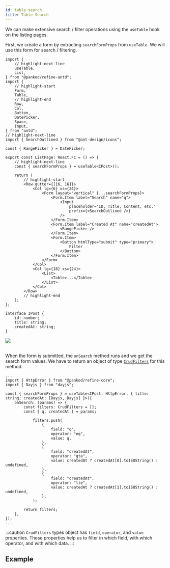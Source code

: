 ```yaml
---
id: table-search
title: Table Search
---
```


We can make extensive search / filter operations using the `useTable` hook on the listing pages.

First, we create a form by extracting `searchFormProps` from `useTable`. We will use this form for search / filtering.

```tsx title="pages/list.tsx"
import {
    // highlight-next-line
    useTable,
    List,
} from "@pankod/refine-antd";
import {
    // highlight-start
    Form,
    Table,
    // highlight-end
    Row,
    Col,
    Button,
    DatePicker,
    Space,
    Input,
} from "antd";
// highlight-next-line
import { SearchOutlined } from "@ant-design/icons";

const { RangePicker } = DatePicker;

export const ListPage: React.FC = () => {
    // highlight-next-line
    const { searchFormProps } = useTable<IPost>();

    return (
        // highlight-start
        <Row gutter={[16, 16]}>
            <Col lg={6} xs={24}>
                <Form layout="vertical" {...searchFormProps}>
                    <Form.Item label="Search" name="q">
                        <Input
                            placeholder="ID, Title, Content, etc."
                            prefix={<SearchOutlined />}
                        />
                    </Form.Item>
                    <Form.Item label="Created At" name="createdAt">
                        <RangePicker />
                    </Form.Item>
                    <Form.Item>
                        <Button htmlType="submit" type="primary">
                            Filter
                        </Button>
                    </Form.Item>
                </Form>
            </Col>
            <Col lg={18} xs={24}>
                <List>
                    <Table>...</Table>
                </List>
            </Col>
        </Row>
        // highlight-end
    );
};

interface IPost {
    id: number;
    title: string;
    createdAt: string;
}
```

<div class="img-container">
    <div class="window">
        <div class="control red"></div>
        <div class="control orange"></div>
        <div class="control green"></div>
    </div>
    <img src="https://refine.ams3.cdn.digitaloceanspaces.com/website/static/img/guides-and-concepts/table-search/form.png" />
</div>

<br />

When the form is submitted, the `onSearch` method runs and we get the search form values. We have to return an object of type [`CrudFilters`](/api-reference/core/interfaces.md#crudfilters) for this method.

```tsx title="pages/list.tsx"
...
import { HttpError } from "@pankod/refine-core";
import { Dayjs } from "dayjs";

const { searchFormProps } = useTable<IPost, HttpError, { title: string; createdAt: [Dayjs, Dayjs] }>({
    onSearch: (params) => {
        const filters: CrudFilters = [];
        const { q, createdAt } = params;

            filters.push(
                {
                    field: "q",
                    operator: "eq",
                    value: q,
                },
                {
                    field: "createdAt",
                    operator: "gte",
                    value: createdAt ? createdAt[0].toISOString() : undefined,
                },
                {
                    field: "createdAt",
                    operator: "lte",
                    value: createdAt ? createdAt[1].toISOString() : undefined,
                },
            );

        return filters;
    },
});
...
```

:::caution
`CrudFilters` types object has `field`, `operator`, and `value` properties. These properties help us to filter in which field, with which operator, and with which data.
:::

## Example

<CodeSandboxExample path="table-antd-table-filter" />
